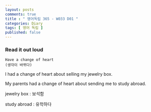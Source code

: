 ```yaml
---
layout: posts
comments: true
title : " 영어독립 365 - W033 D01 "
categories: Diary
tags: [ 영어 독립 ]
published: false
---
```


### Read it out loud

```text
Have a change of heart
(생각이 바뀌다)
```

I had a change of heart about selling my jewelry box.

My parents had a change of heart about sending me to study abroad.

jewelry box
 : 보석함

study abroad
 : 유학하다
